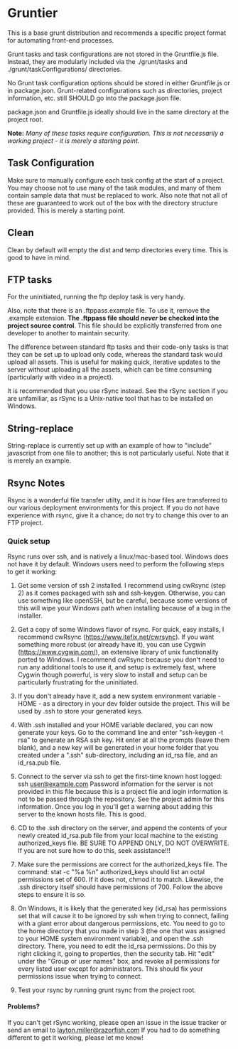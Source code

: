 # Gruntier
This is a base grunt distribution and recommends a specific project format for automating front-end processes.  
  
Grunt tasks and task configurations are not stored in the Gruntfile.js file. Instead, they are modularly included via the ./grunt/tasks and ./grunt/taskConfigurations/ directories.  
  
No Grunt task configuration options should be stored in either Gruntfile.js or in package.json. Grunt-related configurations such as directories, project information, etc. still SHOULD go into the package.json file.  
  
package.json and Gruntfile.js ideally should live in the same directory at the project root.  
  
**Note:** _Many of these tasks require configuration. This is not necessarily a working project - it is merely a starting point._

## Task Configuration
Make sure to manually configure each task config at the start of a project. You may choose not to use many of the task modules, and many of them contain sample data that must be replaced to work. Also note that not all of these are guaranteed to work out of the box with the directory structure provided. This is merely a starting point.

## Clean
Clean by default will empty the dist and temp directories every time. This is good to have in mind. 

## FTP tasks
For the uninitiated, running the ftp deploy task is very handy.
  
Also, note that there is an .ftppass.example file. To use it, remove the .example extension. **The .ftppass file should _never_ be checked into the project source control**. This file should be explicitly transferred from one developer to another to maintain security.  
  
The difference between standard ftp tasks and their code-only tasks is that they can be set up to upload only code, whereas the standard task would upload all assets. This is useful for making quick, iterative updates to the server without uploading all the assets, which can be time consuming (particularly with video in a project).

It is recommended that you use rSync instead. See the rSync section if you are unfamiliar, as rSync is a Unix-native  tool that has to be installed on Windows.

## String-replace
String-replace is currently set up with an example of how to "include" javascript from one file to another; this is not particularly useful. Note that it is merely an example.

## Rsync Notes
Rsync is a wonderful file transfer utilty, and it is how files are transferred to our various deployment environments for this project. If you do not have experience with rsync, give it a chance; do not try to change this over to an FTP project.

### Quick setup
Rsync runs over ssh, and is natively a linux/mac-based tool. Windows does not have it by default.
Windows users need to perform the following steps to get it working:

1. Get some version of ssh 2 installed. I recommend using cwRsync (step 2) as it comes packaged with ssh and ssh-keygen.
Otherwise, you can use something like openSSH, but be careful, because some versions of this will wipe your Windows path
when installing because of a bug in the installer.

2. Get a copy of some Windows flavor of rsync. For quick, easy installs, I recommend cwRsync (https://www.itefix.net/cwrsync).
If you want something more robust (or already have it), you can use Cygwin (https://www.cygwin.com/), an extensive library of
unix functionality ported to Windows. I recommend cwRsync because you don't need to run any additional tools to use it, and
setup is extremely fast, where Cygwin though powerful, is very slow to install and setup can be particularly frustrating for
the uninitiated.

3. If you don't already have it, add a new system environment variable - HOME - as a directory in your dev folder outside the project. This will be used by
.ssh to store your generated keys.

4. With .ssh installed and your HOME variable declared, you can now generate your keys. Go to the command line and enter
"ssh-keygen -t rsa" to generate an RSA ssh key. Hit enter at all the prompts (leave them blank), and a new key will be
generated in your home folder that you created under a ".ssh" sub-directory, including an id_rsa file, and an id_rsa.pub
file.

5. Connect to the server via ssh to get the first-time known host logged:
ssh user@example.com
Password information for the server is not provided in this file because this is a project file and login information is
not to be passed through the repository. See the project admin for this information.
Once you log in you'll get a warning about adding this server to the known hosts file. This is good.

6. CD to the .ssh directory on the server, and append the contents of your newly created id_rsa.pub file from your local
machine to the existing authorized_keys file. BE SURE TO APPEND ONLY, DO NOT OVERWRITE. If you are not sure how to do
this, seek assistance!!!

7. Make sure the permissions are correct for the authorized_keys file. The command:
stat -c "%a %n" authorized_keys
should list an octal permissions set of 600. If it does not, chmod it to match.
Likewise, the .ssh directory itself should have permissions of 700. Follow the above steps to ensure it is so.

7. On Windows, it is likely that the generated key (id_rsa) has permissions set that will cause it to be ignored by ssh
when trying to connect, failing with a giant error about dangerous permissions, etc.
You need to go to the home directory that you made in step 3 (the one that was assigned to your HOME system environment
variable), and open the .ssh directory. There, you need to edit the id_rsa permissions. Do this by right clicking it,
going to properties, then the security tab. Hit "edit" under the "Group or user names" box, and revoke all permissions
for every listed user except for administrators. This should fix your permissions issue when trying to connect.

8. Test your rsync by running grunt rsync from the project root.

#### Problems?
If you can't get rSync working, please open an issue in the issue tracker or send an email to layton.miller@razorfish.com
If you had to do something different to get it working, please let me know!